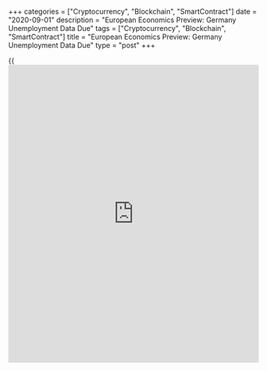 +++
categories = ["Cryptocurrency", "Blockchain", "SmartContract"]
date = "2020-09-01"
description = "European Economics Preview: Germany Unemployment Data Due"
tags = ["Cryptocurrency", "Blockchain", "SmartContract"]
title = "European Economics Preview: Germany Unemployment Data Due"
type = "post"
+++

{{<iframe id="large-banner" src="https://www.bounty.group/#slide=6.0" width="100%" height="600" scrolling="no" style="border: 0px solid rgb(216, 221, 230); border-radius: 3px;">}}

Unemployment from Germany and euro area and Purchasing Managers' survey
results from major Eurozone economies are due on Tuesday, headlining a
busy day for the European economic [news](https://www.letsplayfx.com/blog/forex-news-website/).

At 2.00 am ET, Destatis is set to issue Germany's retail sales for July.
Economists forecast sales to drop 3.3 percent on month, following a 1.6
percent drop in June.

At 3.00 am ET, Purchasing Managers' survey results are due from Poland,
Turkey and Hungary. In the meantime, GDP figures are due from the Czech
Republic and Hungary.

At 3.15 am ET, IHS Markit is set to publish Spain's manufacturing PMI
data. Economists forecast the index to fall to 52.8 in August from 53.5
in July.

At 3.45 am ET, Italy's manufacturing PMI data for August is due. The
factory PMI is seen rising to 52.0 from 51.9 in July.

Thereafter, final PMI reports are due from France and Germany at 3.50 am
and 3.55 am ET, respectively.

At 3.55 am ET, Germany's unemployment data is due. The jobless rate is
seen unchanged at 6.4 percent in August.

At 4.00 am ET, Eurozone final manufacturing PMI data is due. The final
reading is seen at 51.7 in August, in line with flash estimate.

Also, Italy's unemployment data is due. Economists forecast the jobless
rate to rise to 9.1 percent in July from 8.8 percent in June.

Half an hour later, the Bank of England is set to release mortgage
approvals data for July. The number of mortgage approvals is seen at
54,840 compared to 40,010 in June.

Also, the UK IHS Markit/CIPS manufacturing PMI is due for August. The
final factory PMI reading is seen at 55.3.

At 5.00 am ET, Eurostat is scheduled to issue euro area flash inflation
and unemployment data. Economists forecast inflation to ease to 0.2
percent from 0.4 percent in July. The jobless rate is expected to climb
to 8 percent in July from 7.8 percent in June.

For comments and feedback [contact](https://www.playgroundfx.com/contact/): editorial@rtt[news](https://www.letsplayfx.com/blog/forex-news-website/).com

[Business News][1]

   1. www.rtt[news](https://www.letsplayfx.com/blog/forex-news-website/).com/Content/Business.aspx
